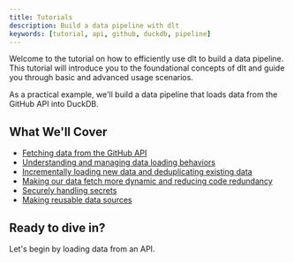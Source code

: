 ```yaml
---
title: Tutorials
description: Build a data pipeline with dlt
keywords: [tutorial, api, github, duckdb, pipeline]
---
```

Welcome to the tutorial on how to efficiently use dlt to build a data pipeline. This tutorial will introduce you to the foundational concepts of dlt and guide you through basic and advanced usage scenarios.

As a practical example, we'll build a data pipeline that loads data from the GitHub API into DuckDB.

## What We'll Cover

- [Fetching data from the GitHub API](./load-data-from-an-api.md)
- [Understanding and managing data loading behaviors](./load-data-from-an-api.md#append-or-replace-your-data)
- [Incrementally loading new data and deduplicating existing data](./load-data-from-an-api.md#load-only-new-data-incremental-loading)
- [Making our data fetch more dynamic and reducing code redundancy](./grouping-resources.md)
- [Securely handling secrets](./grouping-resources.md#handle-secrets)
- [Making reusable data sources](./grouping-resources.md#configurable-sources)

## Ready to dive in?

Let's begin by loading data from an API.